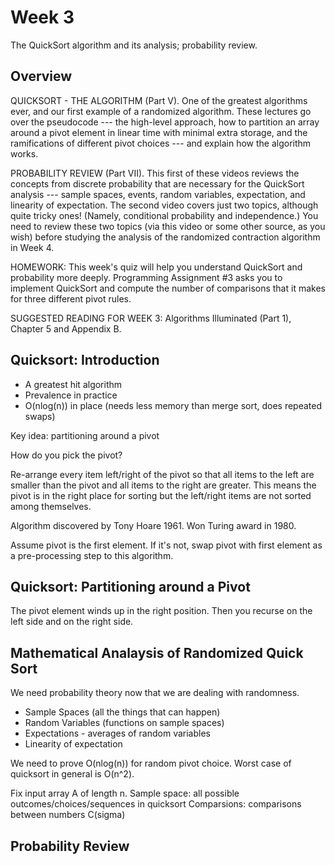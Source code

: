 # Week 3

The QuickSort algorithm and its analysis; probability review.

## Overview

QUICKSORT - THE ALGORITHM (Part V). One of the greatest algorithms ever, and our first example of a randomized algorithm. These lectures go over the pseudocode --- the high-level approach, how to partition an array around a pivot element in linear time with minimal extra storage, and the ramifications of different pivot choices --- and explain how the algorithm works.

PROBABILITY REVIEW (Part VII). This first of these videos reviews the concepts from discrete probability that are necessary for the QuickSort analysis --- sample spaces, events, random variables, expectation, and linearity of expectation. The second video covers just two topics, although quite tricky ones! (Namely, conditional probability and independence.) You need to review these two topics (via this video or some other source, as you wish) before studying the analysis of the randomized contraction algorithm in Week 4.

HOMEWORK: This week's quiz will help you understand QuickSort and probability more deeply. Programming Assignment #3 asks you to implement QuickSort and compute the number of comparisons that it makes for three different pivot rules.

SUGGESTED READING FOR WEEK 3: Algorithms Illuminated (Part 1), Chapter 5 and Appendix B.

## Quicksort: Introduction

* A greatest hit algorithm
* Prevalence in practice
* O(nlog(n)) in place (needs less memory than merge sort, does repeated swaps)

Key idea: partitioning around a pivot

How do you pick the pivot?

Re-arrange every item left/right of the pivot so that all items to the left
are smaller than the pivot and all items to the right are greater. This means
the pivot is in the right place for sorting but the left/right items are not
sorted among themselves.

Algorithm discovered by Tony Hoare 1961. Won Turing award in 1980.

Assume pivot is the first element. If it's not, swap pivot with first element as a pre-processing step to this algorithm.

## Quicksort: Partitioning around a Pivot

The pivot element winds up in the right position. Then you recurse on the left side and on the right side.

## Mathematical Analaysis of Randomized Quick Sort

We need probability theory now that we are dealing with randomness.

* Sample Spaces (all the things that can happen)
* Random Variables (functions on sample spaces)
* Expectations - averages of random variables
* Linearity of expectation

We need to prove O(nlog(n)) for random pivot choice. Worst case of quicksort in general is O(n^2).

Fix input array A of length n.
Sample space: all possible outcomes/choices/sequences in quicksort
Comparsions: comparisons between numbers C(sigma)

## Probability Review
